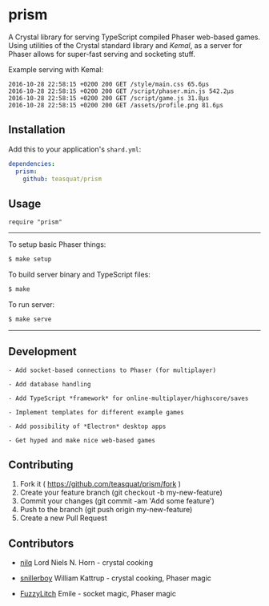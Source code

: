 # prism

A Crystal library for serving TypeScript compiled Phaser web-based games. Using utilities of the Crystal standard library and *Kemal*, as a server for Phaser allows for super-fast serving and socketing stuff.

Example serving with Kemal:

```
2016-10-28 22:58:15 +0200 200 GET /style/main.css 65.6µs
2016-10-28 22:58:15 +0200 200 GET /script/phaser.min.js 542.2µs
2016-10-28 22:58:15 +0200 200 GET /script/game.js 31.8µs
2016-10-28 22:58:15 +0200 200 GET /assets/profile.png 81.6µs
```

## Installation


Add this to your application's `shard.yml`:

```yaml
dependencies:
  prism:
    github: teasquat/prism
```


## Usage


```crystal
require "prism"
```

---

To setup basic Phaser things:

```bash
$ make setup
```

To build server binary and TypeScript files:

```bash
$ make
```

To run server:

```bash
$ make serve
```

---

## Development

```
- Add socket-based connections to Phaser (for multiplayer)

- Add database handling

- Add TypeScript *framework* for online-multiplayer/highscore/saves

- Implement templates for different example games

- Add possibility of *Electron* desktop apps

- Get hyped and make nice web-based games
```

## Contributing

1. Fork it ( https://github.com/teasquat/prism/fork )
2. Create your feature branch (git checkout -b my-new-feature)
3. Commit your changes (git commit -am 'Add some feature')
4. Push to the branch (git push origin my-new-feature)
5. Create a new Pull Request

## Contributors

- [nilq](https://github.com/nilq) Lord Niels N. Horn - crystal cooking

- [snillerboy](https://github.com/snillerboy999) William Kattrup - crystal cooking, Phaser magic

- [FuzzyLitch](https://github.com/FuzzyLitch) Emile <insert french here> - socket magic, Phaser magic
